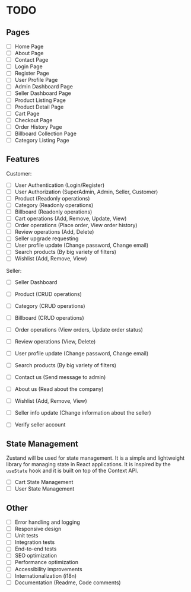 # TODO

## Pages
- [ ] Home Page
- [ ] About Page
- [ ] Contact Page
- [ ] Login Page
- [ ] Register Page
- [ ] User Profile Page
- [ ] Admin Dashboard Page
- [ ] Seller Dashboard Page
- [ ] Product Listing Page
- [ ] Product Detail Page
- [ ] Cart Page
- [ ] Checkout Page
- [ ] Order History Page
- [ ] Billboard Collection Page
- [ ] Category Listing Page

## Features
Customer:
- [ ] User Authentication (Login/Register)
- [ ] User Authorization (SuperAdmin, Admin, Seller, Customer)
- [ ] Product (Readonly operations)
- [ ] Category (Readonly operations)
- [ ] Billboard (Readonly operations)
- [ ] Cart operations (Add, Remove, Update, View)
- [ ] Order operations (Place order, View order history)
- [ ] Review operations (Add, Delete)
- [ ] Seller upgrade requesting
- [ ] User profile update (Change password, Change email)
- [ ] Search products (By big variety of filters)
- [ ] Wishlist (Add, Remove, View)

Seller:
- [ ] Seller Dashboard
- [ ] Product (CRUD operations)
- [ ] Category (CRUD operations)
- [ ] Billboard (CRUD operations)
- [ ] Order operations (View orders, Update order status)
- [ ] Review operations (View, Delete)
- [ ] User profile update (Change password, Change email)
- [ ] Search products (By big variety of filters)
- [ ] Contact us (Send message to admin)
- [ ] About us (Read about the company)
- [ ] Wishlist (Add, Remove, View)
- [ ] Seller info update (Change information about the seller)
- [ ] Verify seller account


## State Management
Zustand will be used for state management. It is a simple and lightweight library for managing state in React applications. It is inspired by the `useState` hook and it is built on top of the Context API.
- [ ] Cart State Management
- [ ] User State Management

## Other
- [ ] Error handling and logging
- [ ] Responsive design
- [ ] Unit tests
- [ ] Integration tests
- [ ] End-to-end tests
- [ ] SEO optimization
- [ ] Performance optimization
- [ ] Accessibility improvements
- [ ] Internationalization (i18n)
- [ ] Documentation (Readme, Code comments)